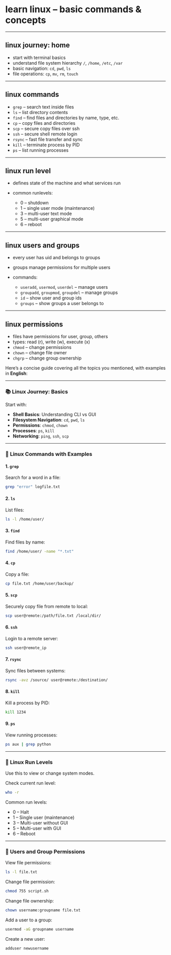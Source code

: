 # learn linux – basic commands & concepts

---

## linux journey: home

* start with terminal basics
* understand file system hierarchy `/`, `/home`, `/etc`, `/var`
* basic navigation: `cd`, `pwd`, `ls`
* file operations: `cp`, `mv`, `rm`, `touch`

---

## linux commands

* `grep` – search text inside files
* `ls` – list directory contents
* `find` – find files and directories by name, type, etc.
* `cp` – copy files and directories
* `scp` – secure copy files over ssh
* `ssh` – secure shell remote login
* `rsync` – fast file transfer and sync
* `kill` – terminate process by PID
* `ps` – list running processes

---

## linux run level

* defines state of the machine and what services run
* common runlevels:

  * 0 – shutdown
  * 1 – single user mode (maintenance)
  * 3 – multi-user text mode
  * 5 – multi-user graphical mode
  * 6 – reboot

---

## linux users and groups

* every user has uid and belongs to groups
* groups manage permissions for multiple users
* commands:

  * `useradd`, `usermod`, `userdel` – manage users
  * `groupadd`, `groupmod`, `groupdel` – manage groups
  * `id` – show user and group ids
  * `groups` – show groups a user belongs to

---

## linux permissions

* files have permissions for user, group, others
* types: read (r), write (w), execute (x)
* `chmod` – change permissions
* `chown` – change file owner
* `chgrp` – change group ownership

Here’s a concise guide covering all the topics you mentioned, with examples in **English**:

---

### 📚 **Linux Journey: Basics**

Start with:

* **Shell Basics**: Understanding CLI vs GUI
* **Filesystem Navigation**: `cd`, `pwd`, `ls`
* **Permissions**: `chmod`, `chown`
* **Processes**: `ps`, `kill`
* **Networking**: `ping`, `ssh`, `scp`

---

### 🔧 **Linux Commands with Examples**

#### 1. `grep`

Search for a word in a file:

```bash
grep "error" logfile.txt
```

#### 2. `ls`

List files:

```bash
ls -l /home/user/
```

#### 3. `find`

Find files by name:

```bash
find /home/user/ -name "*.txt"
```

#### 4. `cp`

Copy a file:

```bash
cp file.txt /home/user/backup/
```

#### 5. `scp`

Securely copy file from remote to local:

```bash
scp user@remote:/path/file.txt /local/dir/
```

#### 6. `ssh`

Login to a remote server:

```bash
ssh user@remote_ip
```

#### 7. `rsync`

Sync files between systems:

```bash
rsync -avz /source/ user@remote:/destination/
```

#### 8. `kill`

Kill a process by PID:

```bash
kill 1234
```

#### 9. `ps`

View running processes:

```bash
ps aux | grep python
```

---

### 🔁 **Linux Run Levels**

Use this to view or change system modes.

Check current run level:

```bash
who -r
```

Common run levels:

* 0 – Halt
* 1 – Single user (maintenance)
* 3 – Multi-user without GUI
* 5 – Multi-user with GUI
* 6 – Reboot

---

### 👥 **Users and Group Permissions**

View file permissions:

```bash
ls -l file.txt
```

Change file permission:

```bash
chmod 755 script.sh
```

Change file ownership:

```bash
chown username:groupname file.txt
```

Add a user to a group:

```bash
usermod -aG groupname username
```

Create a new user:

```bash
adduser newusername
```
